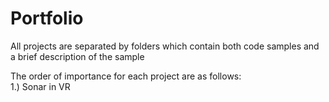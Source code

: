 # Portfolio
All projects are separated by folders which contain both code samples and a brief description of the sample     
     
The order of importance for each project are as follows:     
1.) Sonar in VR    
